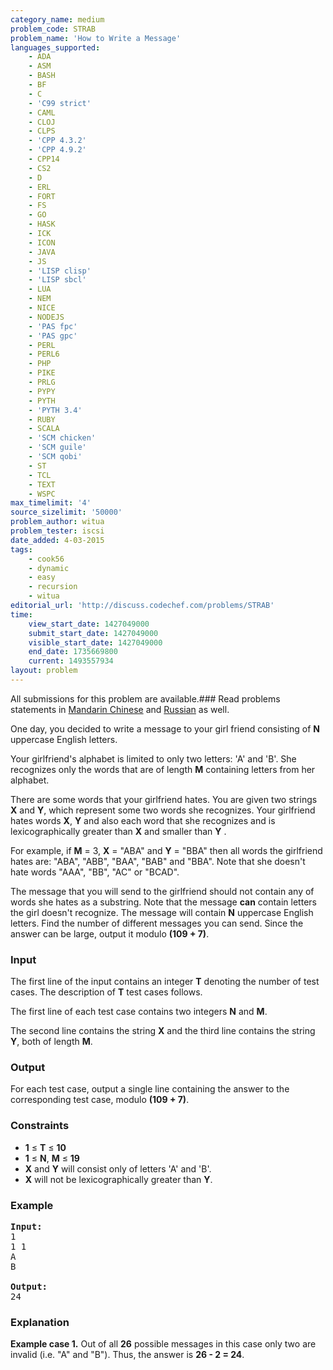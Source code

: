 ```yaml
---
category_name: medium
problem_code: STRAB
problem_name: 'How to Write a Message'
languages_supported:
    - ADA
    - ASM
    - BASH
    - BF
    - C
    - 'C99 strict'
    - CAML
    - CLOJ
    - CLPS
    - 'CPP 4.3.2'
    - 'CPP 4.9.2'
    - CPP14
    - CS2
    - D
    - ERL
    - FORT
    - FS
    - GO
    - HASK
    - ICK
    - ICON
    - JAVA
    - JS
    - 'LISP clisp'
    - 'LISP sbcl'
    - LUA
    - NEM
    - NICE
    - NODEJS
    - 'PAS fpc'
    - 'PAS gpc'
    - PERL
    - PERL6
    - PHP
    - PIKE
    - PRLG
    - PYPY
    - PYTH
    - 'PYTH 3.4'
    - RUBY
    - SCALA
    - 'SCM chicken'
    - 'SCM guile'
    - 'SCM qobi'
    - ST
    - TCL
    - TEXT
    - WSPC
max_timelimit: '4'
source_sizelimit: '50000'
problem_author: witua
problem_tester: iscsi
date_added: 4-03-2015
tags:
    - cook56
    - dynamic
    - easy
    - recursion
    - witua
editorial_url: 'http://discuss.codechef.com/problems/STRAB'
time:
    view_start_date: 1427049000
    submit_start_date: 1427049000
    visible_start_date: 1427049000
    end_date: 1735669800
    current: 1493557934
layout: problem
---
```

All submissions for this problem are available.###  Read problems statements in [Mandarin Chinese](http://www.codechef.com/download/translated/COOK56/mandarin/STRAB.pdf) and [Russian](http://www.codechef.com/download/translated/COOK56/russian/STRAB.pdf) as well.

One day, you decided to write a message to your girl friend consisting of **N** uppercase English letters.

Your girlfriend's alphabet is limited to only two letters: 'A' and 'B'. She recognizes only the words that are of length **M** containing letters from her alphabet.

There are some words that your girlfriend hates. You are given two strings **X** and **Y**, which represent some two words she recognizes. Your girlfriend hates words **X**, **Y** and also each word that she recognizes and is lexicographically greater than **X** and smaller than **Y** .

For example, if **M** = 3, **X** = "ABA" and **Y** = "BBA" then all words the girlfriend hates are: "ABA", "ABB", "BAA", "BAB" and "BBA". Note that she doesn't hate words "AAA", "BB", "AC" or "BCAD".

The message that you will send to the girlfriend should not contain any of words she hates as a substring. Note that the message **can** contain letters the girl doesn't recognize. The message will contain **N** uppercase English letters. Find the number of different messages you can send. Since the answer can be large, output it modulo **(109 + 7)**.

### Input

The first line of the input contains an integer **T** denoting the number of test cases. The description of **T** test cases follows.

The first line of each test case contains two integers **N** and **M**.

The second line contains the string **X** and the third line contains the string **Y**, both of length **M**.

### Output

For each test case, output a single line containing the answer to the corresponding test case, modulo **(109 + 7)**.

### Constraints

- **1** ≤ **T** ≤ **10**
- **1** ≤ **N**, **M** ≤ **19**
- **X** and **Y** will consist only of letters 'A' and 'B'.
- **X** will not be lexicographically greater than **Y**.

### Example

<pre><b>Input:</b>
1
1 1
A
B

<b>Output:</b>
24
</pre>
### Explanation

**Example case 1.** Out of all **26** possible messages in this case only two are invalid (i.e. "A" and "B"). Thus, the answer is **26 - 2 = 24**.
